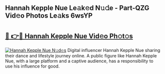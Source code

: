 ## Hannah Kepple Nue Le𝚊k𝚎d N𝚞𝚍e - Part-QZG Vid𝚎o Photos Le𝚊ks 6wsYP

# <h2><a href="http://fb39dw.evod.top/?m=Hannah+Kepple+Nue">🔗 👉🔴 Hannah Kepple Nue Vid𝚎o Ph𝚘t𝚘s</a></h2>

[![Hannah Kepple Nue N𝚞d𝚎s](https://i.imgur.com/8V9OHl7.gif)](http://fb39dw.evod.top/?m=Hannah+Kepple+Nue)
Digital influencer Hannah Kepple Nue sharing their dance and lifestyle journey online. A public figure like Hannah Kepple Nue, with a large platform and a captive audience, has a responsibility to use his influence for good. 
